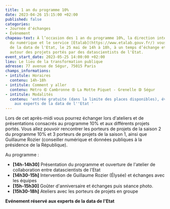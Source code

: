 ```yaml
---
title: 1 an du programme 10%
date: 2023-04-26 15:15:00 +02:00
published: false
categories:
- Journée d'échanges
- Évènement
chapeau-text: À l’occasion des 1 an du programme 10%, la direction interministérielle
  du numérique et le service [Etalab](https://www.etalab.gouv.fr/) vous convie, experts
  de la data de l'Etat, le 25 mai de 14h à 18h, à un temps d’échange et de rencontre
  autour des projets portés par des datascientists de l'Etat.
event_start_date: 2023-05-25 14:00:00 +02:00
lieu: Le lieu de la transformation publique
adresse: 77 avenue de Ségur, 75015 Paris
champs_informations:
- intitule: Horaires
  contenu: 14h-18h
- intitule: Comment y aller
  contenu: Métro ➅ Cambronne ➇ La Motte Piquet - Grenelle ➉ Ségur
- intitule: Modalités
  contenu: 'entrée gratuite (dans la limite des places disponibles), événement réservé
    aux experts de la data de l''Etat '
---
```


Lors de cet après-midi vous pourrez échanger lors d'ateliers et de présentations consacrés au programme 10% et aux différents projets portés. Vous allez pouvoir rencontrer les porteurs de projets de la saison 2 du programme 10% et 3 porteurs de projets de la saison 1, ainsi que Guillaume Rozier (conseiller numérique et données publiques à la présidence de la République).

Au programme :
* **[14h-14h30]** Présentation du programme et ouverture de l'atelier de collaboration entre datascientists de l'Etat
* **[14h30-15h]** Intervention de Guillaume Rozier (Élysée) et échanges avec les équipes
* **[15h-15h30]** Goûter d'anniversaire et échanges puis séance photo.
* **[15h30-18h]** Ateliers avec les porteurs de projets en groupe


**Evénement réservé aux experts de la data de l'Etat** 